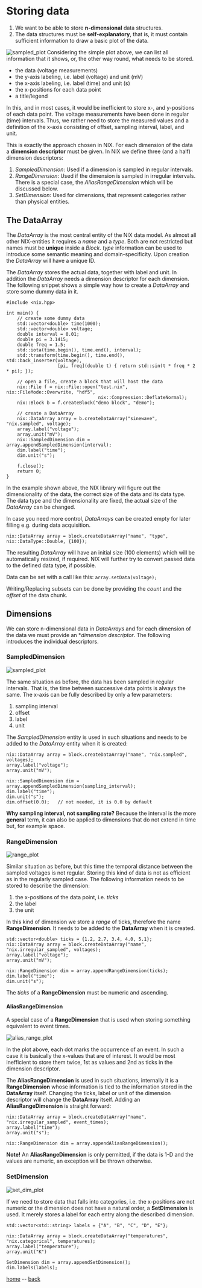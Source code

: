 # Storing data

1. We want to be able to store **n-dimensional** data structures.
2. The data structures must be **self-explanatory**, that is, it must
  contain sufficient information to draw a basic plot of the data.

![sampled_plot](./images/regular_sampled.png "simple plot")
Considering the simple plot above, we can list all information that it shows, or, the other way round, what needs to be stored.

* the data (voltage measurements)
* the y-axis labeling, i.e. label (voltage) and unit (mV)
* the x-axis labeling, i.e. label (time) and unit (s)
* the x-positions for each data point
* a title/legend

In this, and in most cases, it would be inefficient to store x-, and
y-positions of each data point. The voltage measurements have been
done in regular (time) intervals. Thus, we rather need to store the
measured values and a definition of the x-axis consisting of offset,
sampling interval, label, and unit.

This is exactly the approach chosen in NIX. For each dimension of the
data a **dimension descriptor** must be given. In NIX we define three
(and a half) dimension descriptors:

1. *SampledDimension*: Used if a dimension is sampled in regular intervals.
2. *RangeDimension*: Used if the dimension is sampled in irregular
   intervals. There is a special case, the *AliasRangeDimension* which
   will be discussed below.
3. *SetDimension*: Used for dimensions, that represent categories rather than physical entities.


## The DataArray

The *DataArray* is the most central entity of the NIX data model. As
almost all other NIX-entities it requires a *name* and a *type*. Both
are not restricted but names must be **unique** inside a
*Block*. *type* information can be used to introduce some semantic
meaning and domain-specificity. Upon creation the *DataArray* will
have a unique ID.

The *DataArray* stores the actual data, together with label and
unit. In addition the *DataArray* needs a dimension descriptor for
each dimension. The following snippet shows a simple way how to create
a *DataArray* and store some dummy data in it.

```
#include <nix.hpp>

int main() {
    // create some dummy data
    std::vector<double> time(1000);
    std::vector<double> voltage;
    double interval = 0.01;
    double pi = 3.1415;
    double freq = 1.5;
    std::iota(time.begin(), time.end(), interval);
    std::transform(time.begin(), time.end(), std::back_inserter(voltage),
                   [pi, freq](double t) { return std::sin(t * freq * 2 * pi); });

    // open a file, create a block that will host the data
    nix::File f = nix::File::open("test.nix", nix::FileMode::Overwrite, "hdf5",
                                  nix::Compression::DeflateNormal);
    nix::Block b = f.createBlock("demo block", "demo");

    // create a DataArray
    nix::DataArray array = b.createDataArray("sinewave", "nix.sampled", voltage);
    array.label("voltage");
    array.unit("mV");
    nix::SampledDimension dim = array.appendSampledDimension(interval);
    dim.label("time");
    dim.unit("s");

    f.close();
    return 0;
}
```

In the example shown above, the NIX library will figure out the
dimensionality of the data, the correct size of the data and its data
type. The data type and the dimensionality are fixed, the actual size
of the *DataArray* can be changed.

In case you need more control, *DataArrays* can be created empty for
later filling e.g. during data acquisition.

``nix::DataArray array = block.createDataArray("name", "type", nix::DataType::Double, {100});``

The resulting *DataArray* will have an initial size (100 elements)
which will be automatically resized, if required. NIX will further try
to convert passed data to the defined data type, if possible.

Data can be set with a call like this:
``array.setData(voltage);``

Writing/Replacing subsets can be done by providing the *count* and the
*offset* of the data chunk.


## Dimensions

We can store n-dimensional data in *DataArrays* and for each dimension
of the data we must provide an **dimension descriptor*. The following
introduces the individual descriptors.

### SampledDimension

![sampled_plot](./images/regular_sampled.png "simple plot")

The same situation as before, the data has been sampled in regular
intervals. That is, the time between successive data points is always
the same. The x-axis can be fully described by only a few parameters:

1. sampling interval
2. offset
3. label
4. unit

The *SampledDimension* entity is used in such situations and needs to
be added to the *DataArray* entity when it is created:

```
nix::DataArray array = block.createDataArray("name", "nix.sampled", voltages);
array.label("voltage");
array.unit("mV");

nix::SampledDimension dim = array.appendSampledDimension(sampling_interval);
dim.label("time");
dim.unit("s");
dim.offset(0.0);   // not needed, it is 0.0 by default
```

**Why sampling interval, not sampling rate?** Because the interval is
the more **general** term, it can also be applied to dimensions that
do not extend in time but, for example space.


### RangeDimension
![range_plot](./images/irregular.png "another simple plot")

Similar situation as before, but this time the temporal distance
between the sampled voltages is not regular. Storing this kind of data
is not as efficient as in the regularly sampled case. The following
information needs to be stored to describe the dimension:

1. the x-positions of the data point, i.e. *ticks*
2. the label
3. the unit

In this kind of dimension we store a *range* of ticks, therefore the
name **RangeDimension**. It needs to be added to the **DataArray**
when it is created.

```
std::vector<double> ticks = {1.2, 2.7, 3.4, 4.0, 5.1};
nix::DataArray array = block.createDataArray("name", "nix.irregular_sampled", voltages);
array.label("voltage");
array.unit("mV");

nix::RangeDimension dim = array.appendRangeDimension(ticks);
dim.label("time");
dim.unit("s");
```

The *ticks* of a **RangeDimension** must be numeric and ascending.


#### AliasRangeDimension

A special case of a **RangeDimension** that is used when storing something equivalent to event times.

![alias_range_plot](./images/alias_range.png "simple plot marking events")

In the plot above, each dot marks the occurrence of an event. In such
a case it is basically the x-values that are of interest. It would be
most inefficient to store them twice, 1st as values and 2nd as ticks
in the dimension descriptor.

The **AliasRangeDimension** is used in such situations, internally it
is a **RangeDimension** whose information is tied to the information
stored in the **DataArray** itself. Changing the ticks, label or unit
of the dimension descriptor will change the **DataArray** itself. Adding
an **AliasRangeDimension** is straight forward:

```
nix::DataArray array = block.createDataArray("name", "nix.irregular_sampled", event_times);
array.label("time");
array.unit("s");

nix::RangeDimension dim = array.appendAliasRangeDimension();
```

**Note!** An **AliasRangeDimension** is only permitted, if the data is
1-D and the values are numeric, an exception will be thrown otherwise.


### SetDimension

![set_dim_plot](./images/set_dimension.png "simple plot with categories")

If we need to store data that falls into categories, i.e. the
x-positions are not numeric or the dimension does not have a natural
order, a **SetDimension** is used. It merely stores a label for each
entry along the described dimension.

```
std::vector<std::string> labels = {"A", "B", "C", "D", "E"};

nix::DataArray array = block.createDataArray("temperatures", "nix.categorical", temperatures);
array.label("temperature");
array.unit("K")

SetDimension dim = array.appendSetDimension();
dim.labels(labels);
```



[home](./index.md "nix github.io home") -- [back](./getting_started.md "Getting started")
